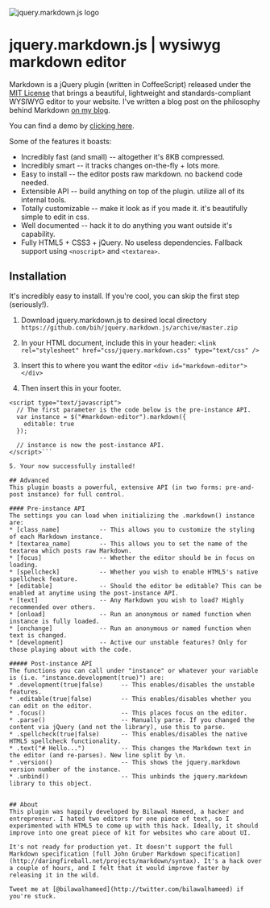 ![jquery.markdown.js logo](http://i.imgur.com/K6IrS.png)

# jquery.markdown.js | wysiwyg markdown editor
Markdown is a jQuery plugin (written in CoffeeScript) released under the [MIT License](http://opensource.org/licenses/MIT) that brings a beautiful, lightweight and standards-compliant WYSIWYG editor to your website. I've written a blog post on the philosophy behind Markdown [on my blog](http://bilaw.al/jquery-markdown-js/).

You can find a demo by [clicking here](http://htmlpreview.github.com/?https://github.com/bih/jquery.markdown.js/blob/master/demo/index.html).

Some of the features it boasts:
* Incredibly fast (and small) -- altogether it's 8KB compressed.
* Incredibly smart -- it tracks changes on-the-fly + lots more.
* Easy to install -- the editor posts raw markdown. no backend code needed.
* Extensible API -- build anything on top of the plugin. utilize all of its internal tools.
* Totally customizable -- make it look as if you made it. it's beautifully simple to edit in css.
* Well documented -- hack it to do anything you want outside it's capability.
* Fully HTML5 + CSS3 + jQuery. No useless dependencies. Fallback support using ```<noscript>``` and ```<textarea>```.

## Installation
It's incredibly easy to install. If you're cool, you can skip the first step (seriously!).

1. Download jquery.markdown.js to desired local directory
```https://github.com/bih/jquery.markdown.js/archive/master.zip```

2. In your HTML document, include this in your header:
```<link rel="stylesheet" href="css/jquery.markdown.css" type="text/css" />```

3. Insert this to where you want the editor
```<div id="markdown-editor"></div>```

4. Then insert this in your footer.
```<script type="text/javascript" src="css/jquery.markdown.js"></script>
<script type="text/javascript">
  // The first parameter is the code below is the pre-instance API.
  var instance = $("#markdown-editor").markdown({
    editable: true
  });

  // instance is now the post-instance API.
</script>```

5. Your now successfully installed!

## Advanced
This plugin boasts a powerful, extensive API (in two forms: pre-and-post instance) for full control.

#### Pre-instance API
The settings you can load when initializing the .markdown() instance are:
* [class_name]           -- This allows you to customize the styling of each Markdown instance.
* [textarea_name]        -- This allows you to set the name of the textarea which posts raw Markdown.
* [focus]                -- Whether the editor should be in focus on loading.
* [spellcheck]           -- Whether you wish to enable HTML5's native spellcheck feature.
* [editable]             -- Should the editor be editable? This can be enabled at anytime using the post-instance API.
* [text]                 -- Any Markdown you wish to load? Highly recommended over others.
* [onload]               -- Run an anonymous or named function when instance is fully loaded.
* [onchange]             -- Run an anonymous or named function when text is changed.
* [development]          -- Active our unstable features? Only for those playing about with the code.

##### Post-instance API
The functions you can call under "instance" or whatever your variable is (i.e. "instance.development(true)") are:
* .development(true|false)     -- This enables/disables the unstable features.
* .editable(true|false)        -- This enables/disables whether you can edit on the editor.
* .focus()                     -- This places focus on the editor.
* .parse()                     -- Manually parse. If you changed the content via jQuery (and not the library), use this to parse.
* .spellcheck(true|false)      -- This enables/disables the native HTML5 spellcheck functionality.
* .text("# Hello...")          -- This changes the Markdown text in the editor (and re-parses). New line split by \n.
* .version()                   -- This shows the jquery.markdown version number of the instance.
* .unbind()                    -- This unbinds the jquery.markdown library to this object.


## About
This plugin was happily developed by Bilawal Hameed, a hacker and entrepreneur. I hated two editors for one piece of text, so I experimented with HTML5 to come up with this hack. Ideally, it should improve into one great piece of kit for websites who care about UI.

It's not ready for production yet. It doesn't support the full Markdown specification [full John Gruber Markdown specification](http://daringfireball.net/projects/markdown/syntax). It's a hack over a couple of hours, and I felt that it would improve faster by releasing it in the wild.

Tweet me at [@bilawalhameed](http://twitter.com/bilawalhameed) if you're stuck.